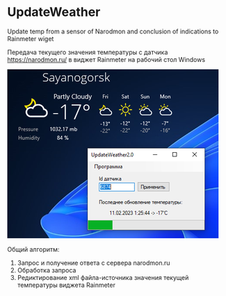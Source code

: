 # UpdateWeather
Update  temp from a sensor of Narodmon and conclusion of indications to Rainmeter wiget

Передача текущего значения температуры с датчика https://narodmon.ru/ в виджет Rainmeter на рабочий стол Windows

![alt text](https://github.com/AlekseiKholin/UpdateWeather/raw/main/UpdateWeather2.0/info.PNG)

Общий алгоритм:
1. Запрос и получение ответа с сервера narodmon.ru
2. Обработка запроса
3. Редиктирование xml файла-источника значения текущей температуры виджета Rainmeter
